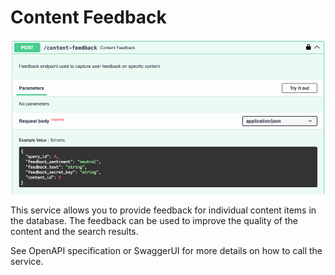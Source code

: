
# Content Feedback

![Content Feedback](./content-feedback.png)

This service allows you to provide feedback for individual content items in the database.
The feedback can be used to improve the quality of the content and the search results.

See OpenAPI specification or SwaggerUI for more details on how to call the service.
